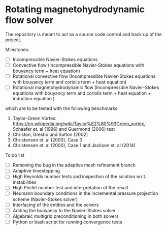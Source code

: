 # Rotating magnetohydrodynamic flow solver
The repository is meant to act as a source code control and back up of the project.

Milestones:
- [ ] Incompressible Navier-Stokes equations
- [ ] Convective flow (Incompressible Navier-Stokes equations with bouyancy term + heat equation)
- [ ] Rotational convective flow (Incompressible Navier-Stokes equations with bouyancy term and coriolis term + heat equation)
- [ ] Rotational magnetohydrodynamic flow (Incompressible Navier-Stokes equations with bouyancy term and coriolis term + heat equation + induction equation )

which are to be tested with the following benchmarks
1. Taylor-Green Vortex: https://en.wikipedia.org/wiki/Taylor%E2%80%93Green_vortex, Schaefer et. al (1996) and Guermond (2006) test
1. Christon, Gresho und Sutton (2002)
1. Christensen et. al (2000), Case 0
1. Christensen et. al (2000), Case 1 and Jackson et. al (2014)

To do list
- [ ] Removing the bug in the adaptive mesh refinement branch
- [ ] Adaptive timestepping
- [ ] High Reynolds number tests and inspection of the solution w.r.t. instabilities
- [ ] High Peclet number test and interpretation of the result
- [ ] Neumann boundary conditions in the incremental pressure projection scheme (Navier-Stokes solver)
- [ ] Interfacing of the entities and the solvers
- [ ] Adding the buoyancy to the Navier-Stokes solver
- [ ] Algebraic multigrid preconditioning in both solvers
- [ ] Python or bash script for running convergence tests
